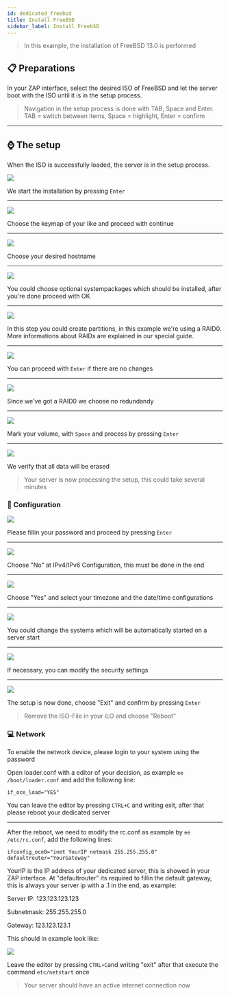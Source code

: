 ```yaml
---
id: dedicated_freebsd
title: Install FreeBSD
sidebar_label: Install FreebSD
---
```


> In this example, the installation of FreeBSD 13.0 is performed

## 📋 Preparations
In your ZAP interface, select the desired ISO of FreeBSD and let the server boot with the ISO until it is in the setup process.

> Navigation in the setup process is done with TAB, Space and Enter.
> TAB = switch between items, Space = highlight, Enter = confirm

***

## ⌚ The setup
When the ISO is successfully loaded, the server is in the setup process.

![](https://screensaver01.zap-hosting.com/index.php/s/NpXzwWEeHd9nLN8/preview)

We start the installation by pressing `Enter`

***

![](https://screensaver01.zap-hosting.com/index.php/s/YggRe58jXHszJHy/preview)

Choose the keymap of your like and proceed with continue

***

![](https://screensaver01.zap-hosting.com/index.php/s/wR4iq9GdzsDfgoZ/preview)

Choose your desired hostname

***

![](https://screensaver01.zap-hosting.com/index.php/s/qjHnRJ2eSLsWdf9/preview)

You could choose optional systempackages which should be installed, after you're done proceed with OK
***

![](https://screensaver01.zap-hosting.com/index.php/s/zKzZMgPxRP9gTpB/preview)

In this step you could create partitions, in this example we're using a RAID0.
More informations about RAIDs are explained in our special guide.

***

![](https://screensaver01.zap-hosting.com/index.php/s/rG2f2bopCqPEAwP/preview)

You can proceed with `Enter` if there are no changes

***

![](https://screensaver01.zap-hosting.com/index.php/s/yxpQCWn6zCZK2HE/preview)

Since we've got a RAID0 we choose no redundandy

***

![](https://screensaver01.zap-hosting.com/index.php/s/Wd4ntdirBoMjeeg/preview)

Mark your volume, with `Space` and process by pressing `Enter`

***

![](https://screensaver01.zap-hosting.com/index.php/s/GdTn5ztzQk8Q5nA/preview)

We verify that all data will be erased

> Your server is now processing the setup, this could take several minutes

### 🔧 Configuration

![](https://screensaver01.zap-hosting.com/index.php/s/yrY4223owaDFaKs/preview)

Please fillin your password and proceed by pressing `Enter`

***

![](https://screensaver01.zap-hosting.com/index.php/s/WqEAD3HDrZr4wC5/preview)

Choose "No" at IPv4/IPv6 Configuration, this must be done in the end

***

![](https://screensaver01.zap-hosting.com/index.php/s/t8Ptgqqq4Fj3Cx3/preview)

Choose "Yes" and select your timezone and the date/time configurations

***

![](https://screensaver01.zap-hosting.com/index.php/s/smtKkCiHwzobZoe/preview)

You could change the systems which will be automatically started on a server start

***

![](https://screensaver01.zap-hosting.com/index.php/s/WRmMrR7m2gtmXNc/preview)

If necessary, you can modify the security settings

***

![](https://screensaver01.zap-hosting.com/index.php/s/mJzxzSQqxtQK72H/preview)

The setup is now done, choose "Exit" and confirm by pressing `Enter`

> Remove the ISO-File in your iLO and choose "Reboot"

### 💻 Network

To enable the network device, please login to your system using the password

Open loader.conf with a editor of your decision, as example `ee /boot/loader.conf` and add the following line:

```if_oce_load="YES"```

You can leave the editor by pressing `CTRL+C` and writing exit, after that please reboot your dedicated server

***

After the reboot, we need to modify the rc.conf as example by `ee /etc/rc.conf`, add the following lines:

```
ifconfig_oce0="inet YourIP netmask 255.255.255.0"
defaultrouter="YourGateway"
```
YourIP is the IP address of your dedicated server, this is showed in your ZAP interface.
At "defaultrouter" its required to fillin the default gateway, this is always your server ip with a .1 in the end, as example:

Server IP: 123.123.123.123

Subnetmask: 255.255.255.0

Gateway: 123.123.123.1

This should in example look like:

![](https://screensaver01.zap-hosting.com/index.php/s/pgGdbSerTe5236B/preview)

Leave the editor by pressing `CTRL+C`and writing "exit" after that execute the command `etc/netstart` once

> Your server should have an active internet connection now
